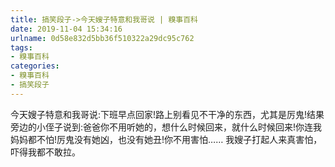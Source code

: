 ```yaml
---
title: 搞笑段子->今天嫂子特意和我哥说 | 糗事百科
date: 2019-11-04 15:34:16
urlname: 0d58e832d5bb36f510322a29dc95c762
tags: 
- 糗事百科
categories:
- 糗事百科
- 搞笑段子
---
```

今天嫂子特意和我哥说:下班早点回家!路上别看见不干净的东西，尤其是厉鬼!结果旁边的小侄子说到:爸爸你不用听她的，想什么时候回来，就什么时候回来!你连我妈妈都不怕!厉鬼没有她凶，也没有她丑!你不用害怕…… 我嫂子打起人来真害怕，吓得我都不敢拉。


